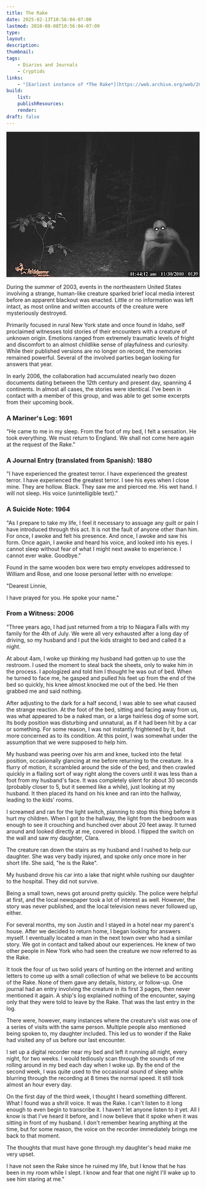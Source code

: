 ```yaml
---
title: The Rake
date: 2025-02-13T10:56:04-07:00
lastmod: 2010-08-08T10:56:04-07:00
type:
layout:
description:
thumbnail:
tags:
    - Diaries and Journals
    - Cryptids
links:
    - "[Earliest instance of *The Rake*](https://web.archive.org/web/20121002062054/http://blog.panda6.net/2006/07/20/6/)"
build:
    list: 
    publishResources: 
    render: 
draft: false
---
```


![the-rake.jpg](the-rake.jpg)

During the summer of 2003, events in the northeastern United States involving a strange, human-like creature sparked brief local media interest before an apparent blackout was enacted. Little or no information was left intact, as most online and written accounts of the creature were mysteriously destroyed.

Primarily focused in rural New York state and once found in Idaho, self proclaimed witnesses told stories of their encounters with a creature of unknown origin. Emotions ranged from extremely traumatic levels of fright and discomfort to an almost childlike sense of playfulness and curiosity. While their published versions are no longer on record, the memories remained powerful. Several of the involved parties began looking for answers that year.

In early 2006, the collaboration had accumulated nearly two dozen documents dating between the 12th century and present day, spanning 4 continents. In almost all cases, the stories were identical. I’ve been in contact with a member of this group, and was able to get some excerpts from their upcoming book.

### A Mariner's Log: 1691

"He came to me in my sleep. From the foot of my bed, I felt a sensation. He took everything. We must return to England. We shall not come here again at the request of the Rake."

### A Journal Entry (translated from Spanish): 1880

"I have experienced the greatest terror. I have experienced the greatest terror. I have experienced the greatest terror. I see his eyes when I close mine. They are hollow. Black. They saw me and pierced me. His wet hand. I will not sleep. His voice (unintelligible text)."

### A Suicide Note: 1964

"As I prepare to take my life, I feel it necessary to assuage any guilt or pain I have introduced through this act. It is not the fault of anyone other than him. For once, I awoke and felt his presence. And once, I awoke and saw his form. Once again, I awoke and heard his voice, and looked into his eyes. I cannot sleep without fear of what I might next awake to experience. I cannot ever wake. Goodbye."

Found in the same wooden box were two empty envelopes addressed to William and Rose, and one loose personal letter with no envelope:

"Dearest Linnie,

I have prayed for you. He spoke your name."

### From a Witness: 2006

"Three years ago, I had just returned from a trip to Niagara Falls with my family for the 4th of July. We were all very exhausted after a long day of driving, so my husband and I put the kids straight to bed and called it a night.

At about 4am, I woke up thinking my husband had gotten up to use the restroom. I used the moment to steal back the sheets, only to wake him in the process. I apologized and told him I thought he was out of bed. When he turned to face me, he gasped and pulled his feet up from the end of the bed so quickly, his knee almost knocked me out of the bed. He then grabbed me and said nothing.

After adjusting to the dark for a half second, I was able to see what caused the strange reaction. At the foot of the bed, sitting and facing away from us, was what appeared to be a naked man, or a large hairless dog of some sort. Its body position was disturbing and unnatural, as if it had been hit by a car or something. For some reason, I was not instantly frightened by it, but more concerned as to its condition. At this point, I was somewhat under the assumption that we were supposed to help him.

My husband was peering over his arm and knee, tucked into the fetal position, occasionally glancing at me before returning to the creature. In a flurry of motion, it scrambled around the side of the bed, and then crawled quickly in a flailing sort of way right along the covers until it was less than a foot from my husband's face. It was completely silent for about 30 seconds (probably closer to 5, but it seemed like a while), just looking at my husband. It then placed its hand on his knee and ran into the hallway, leading to the kids' rooms.

I screamed and ran for the light switch, planning to stop this thing before it hurt my children. When I got to the hallway, the light from the bedroom was enough to see it crouching and hunched over about 20 feet away. It turned around and looked directly at me, covered in blood. I flipped the switch on the wall and saw my daughter, Clara.

The creature ran down the stairs as my husband and I rushed to help our daughter. She was very badly injured, and spoke only once more in her short life. She said, "he is the Rake".

My husband drove his car into a lake that night while rushing our daughter to the hospital. They did not survive.

Being a small town, news got around pretty quickly. The police were helpful at first, and the local newspaper took a lot of interest as well. However, the story was never published, and the local television news never followed up, either.

For several months, my son Justin and I stayed in a hotel near my parent's house. After we decided to return home, I began looking for answers myself. I eventually located a man in the next town over who had a similar story. We got in contact and talked about our experiences. He knew of two other people in New York who had seen the creature we now referred to as the Rake.

It took the four of us two solid years of hunting on the internet and writing letters to come up with a small collection of what we believe to be accounts of the Rake. None of them gave any details, history, or follow-up. One journal had an entry involving the creature in its first 3 pages, then never mentioned it again. A ship's log explained nothing of the encounter, saying only that they were told to leave by the Rake. That was the last entry in the log.

There were, however, many instances where the creature's visit was one of a series of visits with the same person. Multiple people also mentioned being spoken to, my daughter included. This led us to wonder if the Rake had visited any of us before our last encounter.

I set up a digital recorder near my bed and left it running all night, every night, for two weeks. I would tediously scan through the sounds of me rolling around in my bed each day when I woke up. By the end of the second week, I was quite used to the occasional sound of sleep while blurring through the recording at 8 times the normal speed. It still took almost an hour every day.

On the first day of the third week, I thought I heard something different. What I found was a shrill voice. It was the Rake. I can't listen to it long enough to even begin to transcribe it. I haven't let anyone listen to it yet. All I know is that I've heard it before, and I now believe that it spoke when it was sitting in front of my husband. I don't remember hearing anything at the time, but for some reason, the voice on the recorder immediately brings me back to that moment.

The thoughts that must have gone through my daughter's head make me very upset.

I have not seen the Rake since he ruined my life, but I know that he has been in my room while I slept. I know and fear that one night I'll wake up to see him staring at me."
